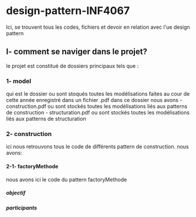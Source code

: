 # design-pattern-INF4067

Ici, se trouvent tous les codes, fichiers et devoir en relation avec l'ue design pattern

## I- comment se naviger dans le projet?

le projet est constitué de dossiers principaux tels que :

### 1- model

qui est le dossier ou sont stoqués toutes les modélisations faites au cour de cette année enregistré dans un fichier .pdf
dans ce dossier nous avons - construction.pdf ou sont stockés toutes les modélisations liés aux patterns de construction - structuration.pdf ou sont stockés toutes les modélisations liés aux patterns de structuration

### 2- construction

ici nous retrouvons tous le code de différents pattern de construction. nous avons:

#### 2-1- factoryMethode

nous avons ici le code du pattern factoryMethode

##### objectif

##### participants
